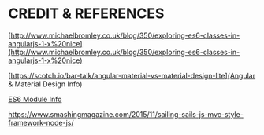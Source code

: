 # CREDIT & REFERENCES

[http://www.michaelbromley.co.uk/blog/350/exploring-es6-classes-in-angularjs-1-x%20nice](http://www.michaelbromley.co.uk/blog/350/exploring-es6-classes-in-angularjs-1-x%20nice)


[https://scotch.io/bar-talk/angular-material-vs-material-design-lite](Angular & Material Design Info)

[ES6 Module Info](http://www.2ality.com/2014/09/es6-modules-final.html)


https://www.smashingmagazine.com/2015/11/sailing-sails-js-mvc-style-framework-node-js/

